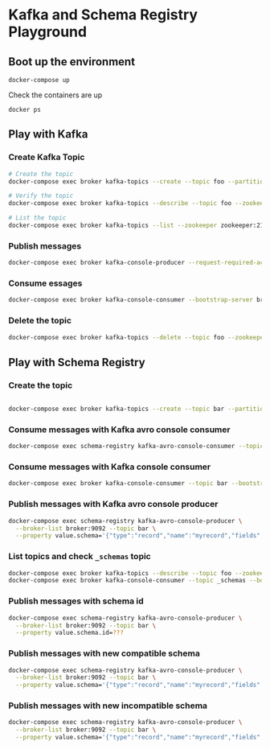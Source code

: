 # Kafka and Schema Registry Playground

## Boot up the environment

```
docker-compose up
```

Check the containers are up

```
docker ps
```

## Play with Kafka

### Create Kafka Topic

```bash
# Create the topic
docker-compose exec broker kafka-topics --create --topic foo --partitions 1 --replication-factor 1 --if-not-exists --zookeeper zookeeper:2181

# Verify the topic
docker-compose exec broker kafka-topics --describe --topic foo --zookeeper zookeeper:2181

# List the topic
docker-compose exec broker kafka-topics --list --zookeeper zookeeper:2181
```

### Publish messages

```bash
docker-compose exec broker kafka-console-producer --request-required-acks 1 --broker-list broker:9092 --topic foo
```

### Consume essages

```bash
docker-compose exec broker kafka-console-consumer --bootstrap-server broker:9092 --topic foo --from-beginning --partition 0  # --partition 0 is a quick fix
```

### Delete the topic

```bash
docker-compose exec broker kafka-topics --delete --topic foo --zookeeper zookeeper:2181
```

## Play with Schema Registry

### Create the topic

```bash

docker-compose exec broker kafka-topics --create --topic bar --partitions 1 --replication-factor 1 --if-not-exists --zookeeper zookeeper:2181
```

### Consume messages with Kafka avro console consumer

```bash
docker-compose exec schema-registry kafka-avro-console-consumer --topic bar --bootstrap-server broker:9092 --from-beginning  --partition 0
```

### Consume messages with Kafka console consumer

```bash
docker-compose exec broker kafka-console-consumer --topic bar --bootstrap-server broker:9092 --from-beginning  --partition 0
```

### Publish messages with Kafka avro console producer
```bash
docker-compose exec schema-registry kafka-avro-console-producer \
  --broker-list broker:9092 --topic bar \
  --property value.schema='{"type":"record","name":"myrecord","fields":[{"name":"f1","type":"string"}, {"name": "f2", "type": "string"}]}'
```

### List topics and check `_schemas` topic

```bash
docker-compose exec broker kafka-topics --describe --topic foo --zookeeper zookeeper:2181
docker-compose exec broker kafka-console-consumer --topic _schemas --bootstrap-server broker:9092 --from-beginning  --partition 0
```

### Publish messages with schema id
```bash
docker-compose exec schema-registry kafka-avro-console-producer \
  --broker-list broker:9092 --topic bar \
  --property value.schema.id=???
```

### Publish messages with new compatible schema

```bash
docker-compose exec schema-registry kafka-avro-console-producer \
  --broker-list broker:9092 --topic bar \
  --property value.schema='{"type":"record","name":"myrecord","fields":[{"name":"f1","type":"string"}]}'
```

### Publish messages with new incompatible schema

```bash
docker-compose exec schema-registry kafka-avro-console-producer \
  --broker-list broker:9092 --topic bar \
  --property value.schema='{"type":"record","name":"myrecord","fields":[{"name":"f1","type":"string"}, {"name": "f2", "type": "string"}, {"name": "f3", "type": "string"}]}'
```
